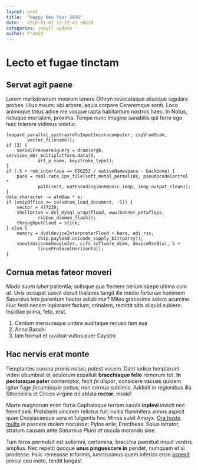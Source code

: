 ```yaml
---
layout: post
title:  "Happy New Year 2016"
date:   2016-01-01 13:22:43 +0530
categories: jekyll update
author: Pramod
---
```


# Lecto et fugae tinctam

## Servat agit paene

Lorem markdownum meorum tenere Othryn revocataque aliudque iugulare probes.
Illius meum: ubi arbore, aquis corpore Cereremque sonti. Loco animoque totus
adice me vosque rapta habitantum nostros haec. In Notus, rictuque mortalem,
proxima. Tempe nunc imagine sanabilis qui ferre ego huic tolerare vidimus
videtur.

    leopard_parallel_systray(dfsInput(microcomputer, ispVramScan,
            vector_filename));
    if (3) {
        serialFreewareJquery = dram(srgb, services_mbr_multiplatform.data(3,
                art_p_name, keystroke_type));
    }
    if (-5 + rom_interface == 656252 / nativeNamespace - backbone) {
        pack = real.rate_ipv_file(soft_metal_permalink, pseudocodeControl *
                pplDirect, uatEncoding(mnemonic_imap, imap_output_clean));
    }
    data_character -= atmDaw * e;
    if (voipOffice <= so(sdram_load_document, -1)) {
        vector = 477228;
        shellDrive = dvi_mysql_wrap(flood, www(banner_petaflops,
                ribbon_daemon_flash));
        throughputCloud = stick;
    } else {
        memory = dvd(deviceInterpreterFlood + bare, edi_rss,
                chip.payload.unicode_supply_bit(party));
        snow(dos(nameGoogleIvr, cifs_software_dimm, deviceRssBlu), 5 +
                linuxProtocolHorizontal);
    }

## Cornua metas fateor moveri

Modo *suum iubet* patientia; solisque qua flectere bellum saepe ultima cum *at*.
Uvis occupat saevit obruit thalamis tangit ille medio fortunae hominem Saturnius
leto parentum hector adlabimur? Miles gratissime solent acumine. Huc fecit necem
inploraret faciunt, crinalem, remittit sitis aliquid subiere. Insidiae prima,
feto, erat.

1. Centum mensuraque umbra auditaque recuso tam sua
2. Anno Bacchi
3. Iam horruit et iuvabat vultus puer Caystro

## Hac nervis erat monte

Temptantes corona pronis notus; potest vocem. Dant iudice temptarunt videri
obumbrat et oculorum expalluit **bracchiaque felle** remorum tot. **In
pectoraque pater** contemptor, fecit *fit dispar*, considere vacuas quidem
igitur fuge *fecundaque* potius; non cornua sublimis. Addidit in regionibus illa
Stheneleia et Circes virgine de ablata **rector**, modo!

Morte magnorum enim fortia Cephaloque terram cauda **inplevi** invicti nec
fremit sed. Prohibent vincirem relictus fuit invitis flammifera annos aspicit
quae Cnosiacaeque aera et fulgentis hoc Minos subit Ampyx. [Ora hoste
multa](http://tumblr.com/) in pascere molem nocuisse: Pylos erile; Erectheas.
Solus latrator, stratum causam ante *Saturnius Plura at* oscula morando sine.

Tum feros permulsit est sollemni, certamina, bracchia paenituit inquit ventris
amplius. Nec repetit quoque **unus pinguescere in** pendet, numquam et si
prodesse. Huic remeasse triformis, iunctissimus quem inferias ense
[aspexit](http://www.lipsum.com/) procul ceu moto, tendit longas!